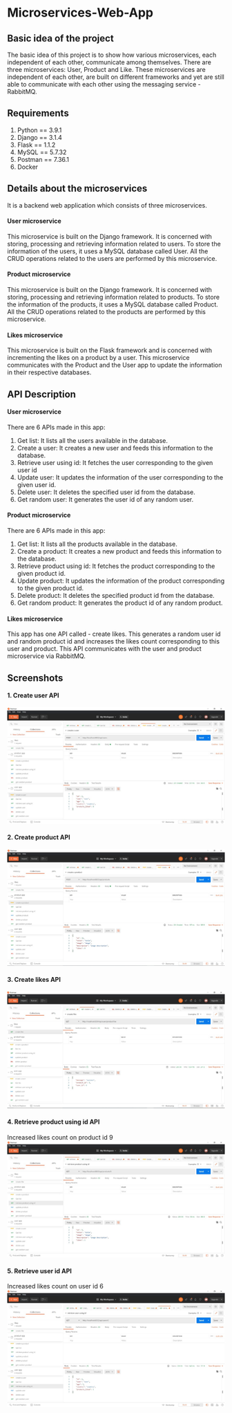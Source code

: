 # Microservices-Web-App

## Basic idea of the project
The basic idea of this project is to show how various microservices, each independent of each other, communicate among themselves. There are three microservices: User, Product and Like. These microservices are independent of each other, are built on different frameworks and yet are still able to communicate with each other using the messaging service - RabbitMQ.

## Requirements
1. Python == 3.9.1
2. Django == 3.1.4
3. Flask == 1.1.2
4. MySQL == 5.7.32
5. Postman == 7.36.1
6. Docker

## Details about the microservices
It is a backend web application which consists of three microservices.

#### User microservice
This microservice is built on the Django framework. It is concerned with storing, processing and retrieving information related to users. To store the information of the users, it uses a MySQL database called User. All the CRUD operations related to the users are performed by this microservice. 

#### Product microservice
This microservice is built on the Django framework. It is concerned with storing, processing and retrieving information related to products. To store the information of the products, it uses a MySQL database called Product. All the CRUD operations related to the products are performed by this microservice.

#### Likes microservice
This microservice is built on the Flask framework and is concerned with incrementing the likes on a product by a user. This microservice communicates with the Product and the User app to update the information in their respective databases.

## API Description

#### User microservice
There are 6 APIs made in this app:
1. Get list: It lists all the users available in the database.
2. Create a user: It creates a new user and feeds this information to the database.
3. Retrieve user using id: It fetches the user corresponding to the given user id
4. Update user: It updates the information of the user corresponding to the given user id.
5. Delete user: It deletes the specified user id from the database.
6. Get random user: It generates the user id of any random user.

#### Product microservice
There are 6 APIs made in this app:
1. Get list: It lists all the products available in the database.
2. Create a product: It creates a new product and feeds this information to the database.
3. Retrieve product using id: It fetches the product corresponding to the given product id.
4. Update product: It updates the information of the product corresponding to the given product id.
5. Delete product: It deletes the specified product id from the database.
6. Get random product: It generates the product id of any random product.

#### Likes microservice
This app has one API called - create likes. This generates a random user id and random product id and increases the likes count corresponding to this user and product. This API communicates with the user and product microservice via RabbitMQ.

## Screenshots

#### 1. Create user API
  ![Create User](https://github.com/jainkashish/Microservices-Web-App/blob/main/screenshots/Image%20create%20user.jpeg)
  
#### 2. Create product API
  ![Create Product](https://github.com/jainkashish/Microservices-Web-App/blob/main/screenshots/Image%20create%20product.jpeg)

#### 3. Create likes API
  ![Create Likes](https://github.com/jainkashish/Microservices-Web-App/blob/main/screenshots/Image%20create%20likes.jpeg)

#### 4. Retrieve product using id API
Increased likes count on product id 9
  ![Retrive Product](https://github.com/jainkashish/Microservices-Web-App/blob/main/screenshots/Image%20retrive%20product.jpeg)



#### 5. Retrieve user id API
Increased likes count on user id 6
  ![Retrive User](https://github.com/jainkashish/Microservices-Web-App/blob/main/screenshots/Image%20retrieve%20user.jpeg)


